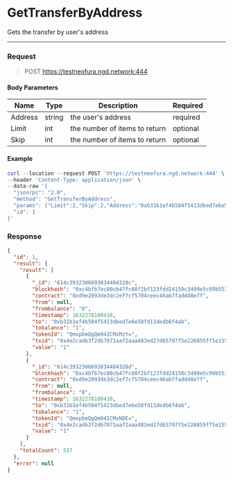 # GetTransferByAddress
Gets the transfer by user's address
<hr>

### Request

> POST https://testneofura.ngd.network:444

#### Body Parameters

|    Name    | Type | Description | Required |
| ---------- | --- |    ------    | ----|
| Address    | string|  the user's address| required|
| Limit    | int|  the number of items to return| optional|
| Skip    | int|  the number of items to return| optional |


#### Example
```powershell
curl --location --request POST 'https://testneofura.ngd.network:444' \
--header 'Content-Type: application/json' \
--data-raw '{
  "jsonrpc": "2.0",
  "method": "GetTransferByAddress",
  "params": {"Limit":2,"Skip":2,"Address":"0xb31b1ef4b504f5413dbed7e6e58fd11dedb6f4ab"},
  "id": 1
}'
```
### Response
```json
{
  "id": 1,
  "result": {
    "result": [
      {
        "_id": "614c3932306693834484328c",
        "blockhash": "0xc4bfb7ec80cb47fc60f2bf123fdd24150c3499e5c99b553b7bb4131857f3564a",
        "contract": "0xd9e2093de3dc2ef7cf5704ceec46ab7fadd48e7f",
        "from": null,
        "frombalance": "0",
        "timestamp": 1632278180438,
        "to": "0xb31b1ef4b504f5413dbed7e6e58fd11dedb6f4ab",
        "tobalance": "1",
        "tokenId": "QmxpbmQgQm94ICMxMzY=",
        "txid": "0x4e2cadb3f2db7071aaf2aaa483ed27d65797f5e226855ff5e155a30a110b44f3",
        "value": "1"
      },
      {
        "_id": "614c3932306693834484328d",
        "blockhash": "0xc4bfb7ec80cb47fc60f2bf123fdd24150c3499e5c99b553b7bb4131857f3564a",
        "contract": "0xd9e2093de3dc2ef7cf5704ceec46ab7fadd48e7f",
        "from": null,
        "frombalance": "0",
        "timestamp": 1632278180438,
        "to": "0xb31b1ef4b504f5413dbed7e6e58fd11dedb6f4ab",
        "tobalance": "1",
        "tokenId": "QmxpbmQgQm94ICMxNDE=",
        "txid": "0x4e2cadb3f2db7071aaf2aaa483ed27d65797f5e226855ff5e155a30a110b44f3",
        "value": "1"
      }
    ],
    "totalCount": 537
  },
  "error": null
}
```
